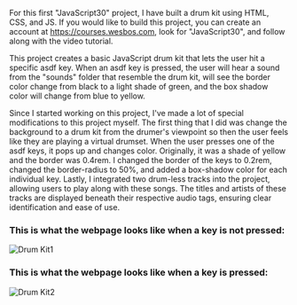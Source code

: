 For this first "JavaScript30" project, I have built a drum kit using HTML, CSS, and JS. If you would like to build this project, you can create an account at https://courses.wesbos.com, look for "JavaScript30", and follow along with the video tutorial.

This project creates a basic JavaScript drum kit that lets the user hit a specific asdf key. When an asdf key is pressed, the user will hear a sound from the "sounds" folder that resemble the drum kit, will see the border color change from black to a light shade of green, and the box shadow color will change from blue to yellow.

Since I started working on this project, I've made a lot of special modifications to this project myself. The first thing that I did was change the background to a drum kit from the drumer's viewpoint so then the user feels like they are playing a virtual drumset. When the user presses one of the asdf keys, it pops up and changes color. Originally, it was a shade of yellow and the border was 0.4rem. I changed the border of the keys to 0.2rem, changed the border-radius to 50%, and added a box-shadow color for each individual key. Lastly, I integrated two drum-less tracks into the project, allowing users to play along with these songs. The titles and artists of these tracks are displayed beneath their respective audio tags, ensuring clear identification and ease of use.

### This is what the webpage looks like when a key is not pressed:

![Drum Kit1](drum-kit1.png)

### This is what the webpage looks like when a key is pressed:

![Drum Kit2](drum-kit2.png)